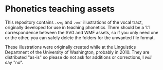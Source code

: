 # Phonetics teaching assets

This repository contains `.svg` and `.wmf` illustrations of the vocal tract, originally developed for use in teaching phonetics.
There should be a 1:1 correspondence between the SVG and WMF assets, so if you only need one or the other, you can safely delete the folders for the unwanted file format.

These illustrations were originally created while at the Linguistics Department of the University of Washington, probably in 2010.
They are distributed "as-is" so please do not ask for additions or corrections, I *will* say "no".
